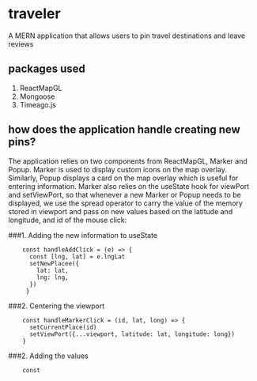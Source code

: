 # traveler
A MERN application that allows users to pin travel destinations and leave reviews

## packages used

  1. ReactMapGL
  2. Mongoose
  4. Timeago.js
  

## how does the application handle creating new pins? 
  
 The application relies on two components from ReactMapGL, Marker and Popup. Marker is used to display custom icons on the map overlay. Similarly, Popup displays a card on the map overlay which is useful for entering information. Marker also relies on the useState hook for viewPort and setViewPort,  so that whenever a new Marker or Popup needs to be displayed, we use the spread operator to carry the value of the memory stored in viewport and pass on new values based on the latitude and longitude, and id of the mouse click:
 
 ###1. Adding the new information to useState
 
        const handleAddClick = (e) => {
          const [lng, lat] = e.lngLat
          setNewPlacee({
            lat: lat, 
            lng: lng,
          })
         }
 
 ###2. Centering the viewport
  
        const handleMarkerClick = (id, lat, long) => {
          setCurrentPlace(id)
          setViewPort({...viewport, latitude: lat, longitude: long})
        }
  
 ###2. Adding the values
 
        const 
